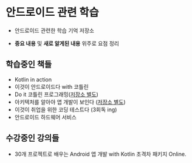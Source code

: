 # 안드로이드 관련 학습

- 안드로이드 관련한 학습 기억 저장소

- **중요 내용** 및 **새로 알게된 내용** 위주로 요점 정리

## 학습중인 책들

- Kotlin in action
- 이것이 안드로이드다 with 코틀린
- Do it 코틀린 프로그래밍([저장소 별도](https://github.com/NetLSS/FirstKotlinProgramming))
- 아키텍처를 알아야 앱 개발이 보인다 ([저장소 별도](https://github.com/NetLSS/AndroidCleanArchitecture))
- 이것이 취업을 위한 코딩 테스트다 (3회독 ing)
- 안드로이드 하드웨어 서비스

## 수강중인 강의들

- 30개 프로젝트로 배우는 Android 앱 개발 with Kotlin 초격차 패키지 Online.

